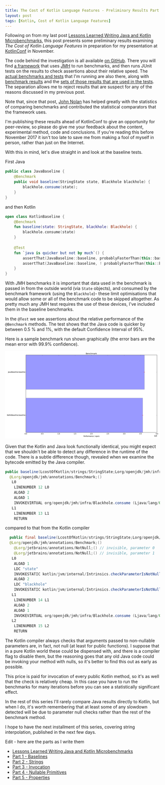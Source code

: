 ```yaml
---
title: The Cost of Kotlin Language Features - Preliminary Results Part 1 - Baselines
layout: post
tags: [Kotlin, Cost of Kotlin Language Features]
---
```

Following on from my last post [Lessons Learned Writing Java and Kotlin Microbenchmarks](benchmarks.html), this post presents some preliminary results examining *The Cost of Kotlin Language Features* in preparation for my presentation at [KotlinConf](http://kotlinconf.com) in November. 

The code behind the investigation is all available [on GitHub](https://github.com/dmcg/kostings). There you will find [a framework](https://github.com/dmcg/kostings/tree/master/src/main/java/com/oneeyedmen/kostings) that uses [JMH](http://openjdk.java.net/projects/code-tools/jmh/) to run benchmarks, and then runs JUnit tests on the results to check assertions about their relative speed. The [actual benchmarks and tests](https://github.com/dmcg/kostings/tree/master/src/main/java/costOfKotlin) that I'm running are also there, along with [benchmark results](https://github.com/dmcg/kostings/tree/master/results) and the [sets of those results that are used in the tests](https://github.com/dmcg/kostings/tree/master/canonical-results). The separation allows me to reject results that are suspect for any of the reasons discussed in my previous post.

Note that, since that post, [John Nolan](https://twitter.com/johnsnolan) has helped greatly with the statistics of comparing benchmarks and contributed the statistical comparators that the framework uses.

I'm publishing these results ahead of KotlinConf to give an opportunity for peer-review, so please do give me your feedback about the content, experimental method, code and conclusions. If you're reading this before November 2017 it isn't too late to save me from making a fool of myself in person, rather than just on the Internet.
 
With this in mind, let's dive straight in and look at the baseline tests. 

First Java

```java
public class JavaBaseline {
    @Benchmark
    public void baseline(StringState state, Blackhole blackhole) {
        blackhole.consume(state);
    }
}
```

and then Kotlin

```kotlin
open class KotlinBaseline {
    @Benchmark
    fun baseline(state: StringState, blackhole: Blackhole) {
        blackhole.consume(state)
    }

    @Test
    fun `java is quicker but not by much`() {
        assertThat(JavaBaseline::baseline, probablyFasterThan(this::baseline, byAFactorOf = 0.005))
        assertThat(JavaBaseline::baseline, ! probablyFasterThan(this::baseline, byAFactorOf = 0.01))
    }
}
```

With JMH benchmarks it is important that data used in the benchmark is passed in from the outside world (via `State` objects), and consumed by the benchmark framework (using the `Blackhole`)- these limit optimisations that would allow some or all of the benchmark code to be skipped altogether. As pretty much any JMH test requires the use of these devices, I've included them in the baseline benchmarks. 

In the `@Test` we see assertions about the relative performance of the `@Benchmark` methods. The test shows that the Java code is quicker by between 0.5 % and 1%, with the default Confidence Interval of 95%.

Here is a sample benchmark run shown graphically (the error bars are the mean error with 99.9% confidence).

![A Sample Baseline Run](assets/baselines-f1-w10-m500-run2.png)

Given that the Kotlin and Java look functionally identical, you might expect that we shouldn't be able to detect any difference in the runtime of the code. There is a subtle difference though, revealed when we examine the bytecode emitted by the Java compiler.

```java
public baseline(LcostOfKotlin/strings/StringState;Lorg/openjdk/jmh/infra/Blackhole;)V
  @Lorg/openjdk/jmh/annotations/Benchmark;()
   L0
    LINENUMBER 12 L0
    ALOAD 2
    ALOAD 1
    INVOKEVIRTUAL org/openjdk/jmh/infra/Blackhole.consume (Ljava/lang/Object;)V
   L1
    LINENUMBER 13 L1
    RETURN
```

compared to that from the Kotlin compiler

```java
  public final baseline(LcostOfKotlin/strings/StringState;Lorg/openjdk/jmh/infra/Blackhole;)V
  @Lorg/openjdk/jmh/annotations/Benchmark;()
    @Lorg/jetbrains/annotations/NotNull;() // invisible, parameter 0
    @Lorg/jetbrains/annotations/NotNull;() // invisible, parameter 1
   L0
    ALOAD 1
    LDC "state"
    INVOKESTATIC kotlin/jvm/internal/Intrinsics.checkParameterIsNotNull (Ljava/lang/Object;Ljava/lang/String;)V
    ALOAD 2
    LDC "blackhole"
    INVOKESTATIC kotlin/jvm/internal/Intrinsics.checkParameterIsNotNull (Ljava/lang/Object;Ljava/lang/String;)V
   L1
    LINENUMBER 14 L1
    ALOAD 2
    ALOAD 1
    INVOKEVIRTUAL org/openjdk/jmh/infra/Blackhole.consume (Ljava/lang/Object;)V
   L2
    LINENUMBER 15 L2
    RETURN
```
  
The Kotlin compiler always checks that arguments passed to non-nullable parameters are, in fact, not null (at least for public functions). I suppose that in a pure Kotlin world these could be dispensed with, and there is a compiler flag to disable them, but the reasoning goes that any old Java code could be invoking your method with nulls, so it's better to find this out as early as possible. 

This price is paid for invocation of every public Kotlin method, so it's as well that the check is relatively cheap. In this case you have to run the benchmarks for many iterations before you can see a statistically significant effect.

In the rest of this series I'll rarely compare Java results directly to Kotlin, but when I do, it's worth remembering that at least some of any slowdown detected will be due to parameter null checks rather than the rest of the benchmark method.

I hope to have the next installment of this series, covering string interpolation, published in the next few days. 

Edit - here are the parts as I write them 
                        
* [Lessons Learned Writing Java and Kotlin Microbenchmarks](benchmarks.html)
* [Part 1 - Baselines](cost-of-kotlin-preliminary-results-part1-baselines.html)
* [Part 2 - Strings](cost-of-kotlin-preliminary-results-part2-strings.html)
* [Part 3 - Invocation](cost-of-kotlin-preliminary-results-part3-invocation.html)
* [Part 4 - Nullable Primitives](cost-of-kotlin-preliminary-results-part-4-nullable-primitives.html)
* [Part 5 - Properties](cost-of-kotlin-preliminary-results-part-5-properties.html)


 




 




  



